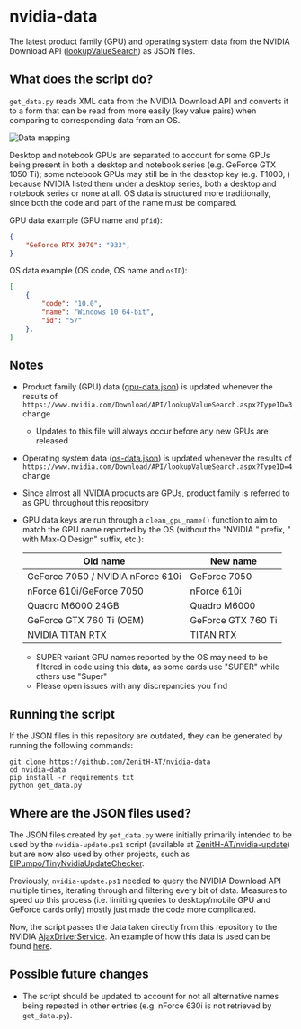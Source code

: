# nvidia-data

The latest product family (GPU) and operating system data from the NVIDIA Download API ([lookupValueSearch](https://www.nvidia.com/Download/API/lookupValueSearch.aspx)) as JSON files.

## What does the script do?

```get_data.py``` reads XML data from the NVIDIA Download API and converts it to a form that can be read from more easily (key value pairs) when comparing to corresponding data from an OS.

![Data mapping](https://i.ibb.co/q9295fg/data-mapping.png "Data mapping")

Desktop and notebook GPUs are separated to account for some GPUs being present in both a desktop and notebook series (e.g. GeForce GTX 1050 Ti); some notebook GPUs may still be in the desktop key (e.g. T1000, ) because NVIDIA listed them under a desktop series, both a desktop and notebook series or none at all. OS data is structured more traditionally, since both the code and part of the name must be compared.

GPU data example (GPU name and `pfid`):

```json
{
    "GeForce RTX 3070": "933",
}
```

OS data example (OS code, OS name and `osID`):

```json
[
    {
        "code": "10.0",
        "name": "Windows 10 64-bit",
        "id": "57"
    },
]
```

## Notes

- Product family (GPU) data ([gpu-data.json](https://raw.githubusercontent.com/ZenitH-AT/nvidia-data/main/gpu-data.json)) is updated whenever the results of ```https://www.nvidia.com/Download/API/lookupValueSearch.aspx?TypeID=3``` change
	- Updates to this file will always occur before any new GPUs are released
- Operating system data ([os-data.json](https://raw.githubusercontent.com/ZenitH-AT/nvidia-data/main/os-data.json)) is updated whenever the results of ```https://www.nvidia.com/Download/API/lookupValueSearch.aspx?TypeID=4``` change
- Since almost all NVIDIA products are GPUs, product family is referred to as GPU throughout this repository
- GPU data keys are run through a ```clean_gpu_name()``` function to aim to match the GPU name reported by the OS (without the "NVIDIA " prefix, " with Max-Q Design" suffix, etc.):

    Old name | New name
    --- | ---
    GeForce 7050 / NVIDIA nForce 610i | GeForce 7050
    nForce 610i/GeForce 7050     | nForce 610i
    Quadro M6000 24GB | Quadro M6000
    GeForce GTX 760 Ti (OEM) | GeForce GTX 760 Ti
    NVIDIA TITAN RTX | TITAN RTX
    
    - SUPER variant GPU names reported by the OS may need to be filtered in code using this data, as some cards use "SUPER" while others use "Super"
    - Please open issues with any discrepancies you find

## Running the script

If the JSON files in this repository are outdated, they can be generated by running the following commands:

```
git clone https://github.com/ZenitH-AT/nvidia-data
cd nvidia-data
pip install -r requirements.txt
python get_data.py
```

## Where are the JSON files used?

The JSON files created by ```get_data.py``` were initially primarily intended to be used by the ```nvidia-update.ps1``` script (available at [ZenitH-AT/nvidia-update](https://github.com/ZenitH-AT/nvidia-update)) but are now also used by other projects, such as [ElPumpo/TinyNvidiaUpdateChecker](https://github.com/ElPumpo/TinyNvidiaUpdateChecker).

Previously, ```nvidia-update.ps1``` needed to query the NVIDIA Download API multiple times, iterating through and filtering every bit of data. Measures to speed up this process (i.e. limiting queries to desktop/mobile GPU and GeForce cards only) mostly just made the code more complicated.

Now, the script passes the data taken directly from this repository to the NVIDIA [AjaxDriverService](https://gfwsl.geforce.com/services_toolkit/services/com/nvidia/services/AjaxDriverService.php). An example of how this data is used can be found [here](https://github.com/ZenitH-AT/nvidia-update#faq).

## Possible future changes

- The script should be updated to account for not all alternative names being repeated in other entries (e.g. nForce 630i is not retrieved by ```get_data.py```).